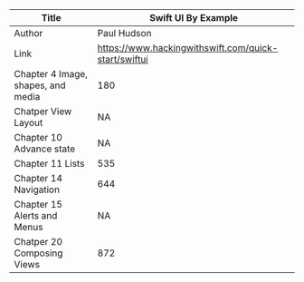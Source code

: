 Title |  Swift UI By Example
------|-------------------
Author|  Paul Hudson
Link  |  https://www.hackingwithswift.com/quick-start/swiftui
Chapter 4 Image, shapes, and media | 180
Chatper View Layout | NA
Chapter 10 Advance state | NA
Chapter 11 Lists | 535
Chapter 14 Navigation | 644
Chapter 15 Alerts and Menus | NA
Chatper 20 Composing Views | 872
